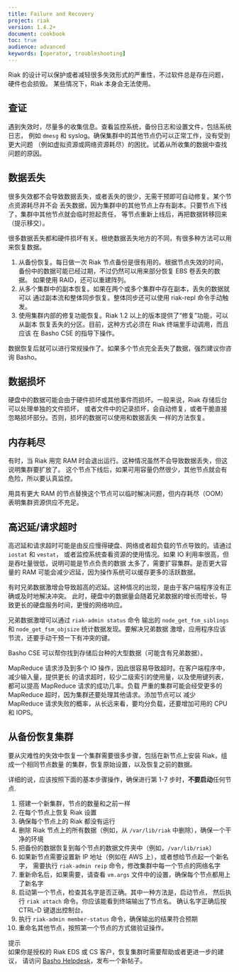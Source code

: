 ```yaml
---
title: Failure and Recovery
project: riak
version: 1.4.2+
document: cookbook
toc: true
audience: advanced
keywords: [operator, troubleshooting]
---
```


Riak 的设计可以保护或者减轻很多失效形式的严重性，不过软件总是存在问题，硬件也会损毁。
某些情况下，Riak 本身会无法使用。

## 查证

遇到失效时，尽量多的收集信息。查看监控系统，备份日志和设置文件，包括系统日志，
例如 `dmesg` 和 syslog。确保集群中的其他节点仍可以正常工作，没有受到更大问题
（例如虚拟资源或网络资源耗尽）的困扰。试着从所收集的数据中查找问题的原因。

## 数据丢失

很多失效都不会导致数据丢失，或者丢失的很少，无需干预即可自动修复。某个节点资源耗尽并不会
丢失数据，因为集群中的其他节点上存有副本。只要节点下线了，集群中其他节点就会临时担起责任，
等节点重新上线后，再把数据转移回来（提示移交）。

很多数据丢失都和硬件损坏有关。根绝数据丢失地方的不同，有很多种方法可以用来恢复数据。

1.  从备份恢复。每日做一次 Riak 节点备份是很有用的。根据节点失效的时间，
    备份中的数据可能已经过期，不过仍然可以用来部分恢复 EBS 卷丢失的数据。
    如果使用 RAID，还可以重建阵列。
2.  从多个集群中的副本恢复。如果在两个或多个集群中存在副本，丢失的数据就可以
    通过副本流和整体同步恢复。整体同步还可以使用 riak-repl 命令手动触发。
3.  使用集群内部的修复功能恢复。Riak 1.2 以上的版本提供了“修复”功能，可以从副本
    恢复丢失的分区。目前，这种方式必须在 Riak 终端里手动调用，而且应该
    在 Basho CSE 的指导下操作。

数据恢复后就可以进行常规操作了。如果多个节点完全丢失了数据，强烈建议你咨询 Basho。

## 数据损坏

硬盘中的数据可能会由于硬件损坏或其他事件而损坏。一般来说，Riak 存储后台可以处理单独的文件损坏，
或者文件中的记录损坏，会自动修复，或者干脆直接忽略损坏部分。否则，损坏的数据可以使用和数据丢失
一样的方法恢复。

## 内存耗尽

有时，当 Riak 用完 RAM 时会退出运行。这种情况虽然不会导致数据丢失，但这说明集群要扩放了。
这个节点下线后，如果可用容量仍然很少，其他节点就会有危险，所以要认真监控。

用具有更大 RAM 的节点替换这个节点可以临时解决问题，但内存耗尽（OOM）表明集群资源供应不充足。

## 高迟延/请求超时

高迟延和请求超时可能是由反应慢得硬盘、网络或者超负载的节点导致的。请通过 `iostat` 和 `vmstat`，
或者监控系统查看资源的使用情况。如果 IO 利用率很高，但是吞吐量很低，说明可能是节点负责的数据
太多了，需要扩容集群。是否更大容量的 RAM 可能会减少迟延，因为操作系统可以缓存更多的活跃数据。

有时兄弟数据激增会导致超高的迟延。这种情况的出现，是由于客户端程序没有正确或及时地解决冲突。
此时，硬盘中的数据量会随着兄弟数据的增长而增长，导致更长的硬盘服务时间，更慢的网络响应。

兄弟数据激增可以通过 `riak-admin status` 命令
输出的 `node_get_fsm_siblings` 和 `node_get_fsm_objsize` 统计数据发现。要解决兄弟数据
激增，应用程序应该节流，还要手动干预一下有冲突的键。

Basho CSE 可以帮你找到存储后台种的大型数据（可能含有兄弟数据）。


MapReduce 请求涉及到多个 IO 操作，因此很容易导致超时。在客户端程序中，减少输入量，提供更长
的请求超时，较少二级索引的使用量，以及使用键列表，都可以提高 MapReduce 请求的成功几率。负载
严重的集群可能会经受更多的 MapReduce 超时，因为集群还要处理其他请求。添加节点可以
减少 MapReduce 请求失败的概率，从长远来看，要均分负载，还要增加可用的 CPU 和 IOPS。

## 从备份恢复集群

要从灾难性的失效中恢复一个集群需要很多步骤，包括在新节点上安装 Riak，组成一个相同节点数量
的集群，恢复原始设置，以及恢复之前的数据。

详细的说，应该按照下面的基本步骤操作，确保进行第 1-7 步时，**不要启动**任何节点.

1. 搭建一个新集群，节点的数量和之前一样
2. 在每个节点上恢复 Riak 设置
3. 确保每个节点上的 Riak 都没有运行
4. 删除 Riak 节点上的所有数据（例如，从 `/var/lib/riak` 中删除），确保一个干净的环境
5. 把备份的数据恢复到每个节点的数据文件夹中（例如，`/var/lib/riak`）
6. 如果新节点需要设置新 IP 地址（例如在 AWS 上），或者想给节点起一个新名字，
   需要执行 `riak-admin reip` 命令，修改集群中每一个节点的网络名字
7. 重新命名后，如果需要，请查看 `vm.args` 文件中的设置，确保每个节点都用上了新名字
8. 启动第一个节点，检查其名字是否正确。其中一种方法是，启动节点，
   然后执行 `riak attach` 命令。你应该能看到终端输出了节点名。
   确认名字正确后按 CTRL-D 键退出控制台。
9. 执行 `riak-admin member-status` 命令，确保输出的结果符合预期
10. 重命名其他节点，按照第一个节点的方式做验证操作。

<div class="info">
<div class="title">提示</div>
如果你是授权的 Riak EDS 或 CS 客户，恢复集群时需要帮助或者更进一步的建议，
请访问 <a href="https://help.basho.com">Basho Helpdesk</a>，发布一个新帖子。
</div>
